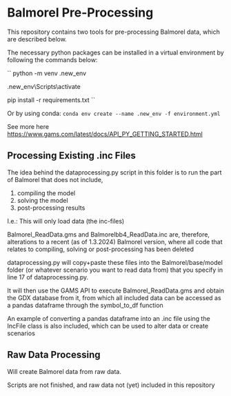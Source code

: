 # Balmorel Pre-Processing

This repository contains two tools for pre-processing Balmorel data, which are described below.

The necessary python packages can be installed in a virtual environment by following the commands below:

``
python -m venv .new_env

.new_env\Scripts\activate

pip install -r requirements.txt
``

Or by using conda:
``
	conda env create --name .new_env -f environment.yml
``

See more here
https://www.gams.com/latest/docs/API_PY_GETTING_STARTED.html

## Processing Existing .inc Files
The idea behind the dataprocessing.py script in this folder is to run the part of Balmorel that does not include, 
  1) compiling the model
  2) solving the model
  3) post-processing results

I.e.: This will only load data (the inc-files)

Balmorel_ReadData.gms and Balmorelbb4_ReadData.inc are, therefore, alterations to a recent (as of 1.3.2024) Balmorel version, where all code that relates to compiling, solving or post-processing has been deleted  

dataprocessing.py will copy+paste these files into the Balmorel/base/model folder (or whatever scenario you want to read data from) that you specify in line 17 of dataprocessing.py.

It will then use the GAMS API to execute Balmorel_ReadData.gms and obtain the GDX database from it, from which all included data can be accessed as a pandas dataframe through the symbol_to_df function

An example of converting a pandas dataframe into an .inc file using the IncFile class is also included, which can be used to alter data or create scenarios


## Raw Data Processing
Will create Balmorel data from raw data.

Scripts are not finished, and raw data not (yet) included in this repository
